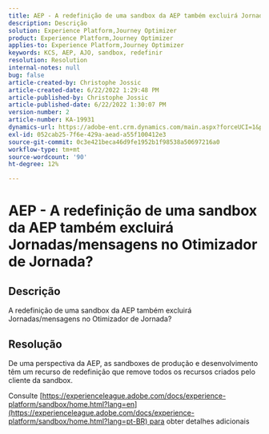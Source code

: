 ```yaml
---
title: AEP - A redefinição de uma sandbox da AEP também excluirá Jornadas/mensagens no Otimizador de Jornada?
description: Descrição
solution: Experience Platform,Journey Optimizer
product: Experience Platform,Journey Optimizer
applies-to: Experience Platform,Journey Optimizer
keywords: KCS, AEP, AJO, sandbox, redefinir
resolution: Resolution
internal-notes: null
bug: false
article-created-by: Christophe Jossic
article-created-date: 6/22/2022 1:29:48 PM
article-published-by: Christophe Jossic
article-published-date: 6/22/2022 1:30:07 PM
version-number: 2
article-number: KA-19931
dynamics-url: https://adobe-ent.crm.dynamics.com/main.aspx?forceUCI=1&pagetype=entityrecord&etn=knowledgearticle&id=8cc5b95d-2ff2-ec11-bb3d-6045bd0158c7
exl-id: 052cab25-7f6e-429a-aead-a55f100412e3
source-git-commit: 0c3e421beca46d9fe1952b1f98538a50697216a0
workflow-type: tm+mt
source-wordcount: '90'
ht-degree: 12%

---
```


# AEP - A redefinição de uma sandbox da AEP também excluirá Jornadas/mensagens no Otimizador de Jornada?

## Descrição

A redefinição de uma sandbox da AEP também excluirá Jornadas/mensagens no Otimizador de Jornada?

## Resolução

De uma perspectiva da AEP, as sandboxes de produção e desenvolvimento têm um recurso de redefinição que remove todos os recursos criados pelo cliente da sandbox.

Consulte [https://experienceleague.adobe.com/docs/experience-platform/sandbox/home.html?lang=en](https://experienceleague.adobe.com/docs/experience-platform/sandbox/home.html?lang=pt-BR) para obter detalhes adicionais
